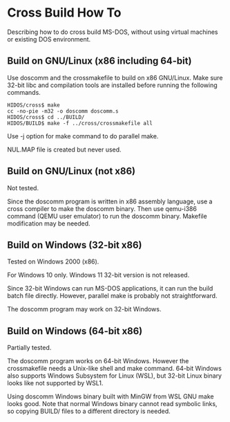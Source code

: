 # Cross Build How To

Describing how to do cross build MS-DOS, without using virtual machines or existing DOS environment.

## Build on GNU/Linux (x86 including 64-bit)

Use doscomm and the crossmakefile to build on x86 GNU/Linux.
Make sure 32-bit libc and compilation tools are installed before running the following commands.

```
HIDOS/cross$ make
cc -no-pie -m32 -o doscomm doscomm.s
HIDOS/cross$ cd ../BUILD/
HIDOS/BUILD$ make -f ../cross/crossmakefile all
```

Use -j option for make command to do parallel make.

NUL.MAP file is created but never used.

## Build on GNU/Linux (not x86)

Not tested.

Since the doscomm program is written in x86 assembly language, use a cross compiler to make the doscomm binary.
Then use qemu-i386 command (QEMU user emulator) to run the doscomm binary.
Makefile modification may be needed.

## Build on Windows (32-bit x86)

Tested on Windows 2000 (x86).

For Windows 10 only.
Windows 11 32-bit version is not released.

Since 32-bit Windows can run MS-DOS applications, it can run the build batch file directly.
However, parallel make is probably not straightforward.

The doscomm program may work on 32-bit Windows.

## Build on Windows (64-bit x86)

Partially tested.

The doscomm program works on 64-bit Windows.
However the crossmakefile needs a Unix-like shell and make command.
64-bit Windows also supports Windows Subsystem for Linux (WSL), but 32-bit Linux binary looks like not supported by WSL1.

Using doscomm Windows binary built with MinGW from WSL GNU make looks good.
Note that normal Windows binary cannot read symbolic links, so copying BUILD/ files to a different directory is needed.
